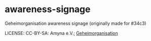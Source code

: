 # awareness-signage
Geheimorganisation awareness signage (originally made for #34c3)

LICENSE: CC-BY-SA: Amyna e.V.; [Geheimorganisation](http://diversity.geheim.org/)	
